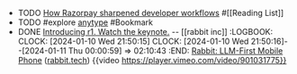 - TODO [How Razorpay sharpened developer workflows](https://www.figma.com/blog/how-razorpay-sharpened-developer-workflows/) #[[Reading List]]
- TODO #explore [anytype](https://anytype.io/) #Bookmark
- DONE [Introducing r1. Watch the keynote.](https://twitter.com/rabbit_hmi/status/1744781083831574824) -- [[rabbit inc]]
  :LOGBOOK:
  CLOCK: [2024-01-10 Wed 21:50:15]
  CLOCK: [2024-01-10 Wed 21:50:16]--[2024-01-11 Thu 00:00:59] =>  02:10:43
  :END:
  [Rabbit: LLM-First Mobile Phone](https://news.ycombinator.com/item?id=38930126) ([rabbit.tech](https://www.rabbit.tech/))
  {{video https://player.vimeo.com/video/901031775}}